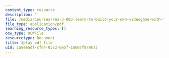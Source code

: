 ```yaml
---
content_type: resource
description: ''
file: /media/courses/res-3-003-learn-to-build-your-own-videogame-with-the-unity-game-engine-and-microsoft-kinect-january-iap-2017/1a9eeadfcfd405728e5f18607f879673_a4snWHyNTJ4.pdf
file_type: application/pdf
learning_resource_types: []
ocw_type: OCWFile
resourcetype: Document
title: 3play pdf file
uid: 1a9eeadf-cfd4-0572-8e5f-18607f879673
---
```

